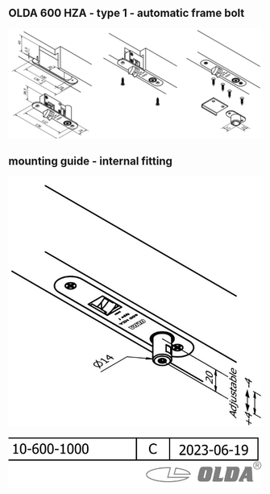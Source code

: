 ## OLDA 600 HZA - type 1 - automatic frame bolt

![](_page_0_Figure_1.jpeg)

## mounting guide - internal fitting

![](_page_0_Picture_5.jpeg)

![](_page_0_Picture_6.jpeg)